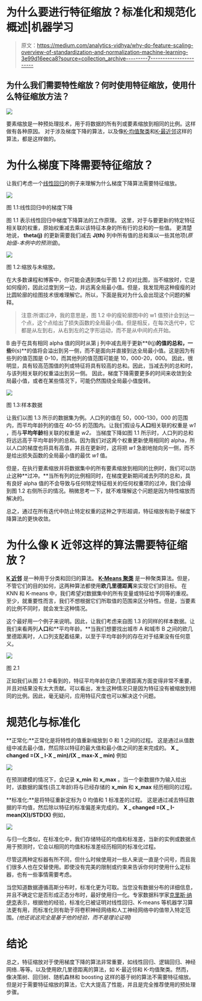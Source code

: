 # 为什么要进行特征缩放？标准化和规范化概述|机器学习

> 原文：<https://medium.com/analytics-vidhya/why-do-feature-scaling-overview-of-standardization-and-normalization-machine-learning-3e99d16eeca8?source=collection_archive---------7----------------------->

## 为什么我们需要特性缩放？何时使用特征缩放，使用什么特征缩放方法？

![](img/08c4deaf52ec0fd8323eaa6195631b0a.png)

要素缩放是一种预处理技术，用于将数据的所有列或要素缩放到相同的比例。这样做有各种原因。
对于涉及梯度下降的算法，以及像[K-均值聚类](/analytics-vidhya/k-means-clustering-explained-419ee66d095e)和[K-最近邻](/analytics-vidhya/machine-learing-k-nearest-neighbors-theory-explained-3dfe2fdcdc5d)这样的算法，都是这样做的。

# 为什么梯度下降需要特征缩放？

让我们考虑一个[线性回归](/analytics-vidhya/linear-regression-with-gradient-descent-derivation-c10685ddf0f4)的例子来理解为什么梯度下降算法需要特征缩放。

![](img/f89043d137455f994f3c702b43659c48.png)

图 1.1:线性回归中的梯度下降

图 1.1 表示线性回归中梯度下降算法的工作原理。
这里，对于与要更新的特定特征相关联的权重，原始权重减去乘以该特征本身的所有行的总和的一些值。
更清楚地说， **theta(j)** 的更新需要我们减去 **J(th)** 列中所有值的总和乘以一些其他项(*原始值-本例中的预测值*)。

![](img/aa645310153b1db669978e27d9ab42cb.png)

图 1.2:缩放与未缩放。

在大多数课程和博客中，你可能会遇到类似于图 1.2 的对比图，当不缩放时，它是如何瘦的，因此过度到另一边，并远离全局最小值。但是，我发现用这种瘦瘦的对比圆轮廓的绘图技术很难理解它。所以，下面是我对为什么会出现这个问题的解释。

> 注意:所谓过冲，我的意思是，图 1.2 中的瘦轮廓图中的 w1 值预计会到达一个点，这个点给出了损失函数的全局最小值。但是相反，在每次迭代中，它都是从左到右，从右到左的之字形运动，而不是从中间的点开始。

B 由于在具有相同 alpha 值的同时从第 j 列中减去用于更新**θ(j)**的值的总和，一些**θ(s)**的值将会溢出到另一侧，而不是面向并直接到达全局最小值。这是因为有些列的值范围是 0-10，而其他列的值范围可能是 10，000-20，000。
因此，很明显，具有较高范围值的列或特征将具有较高的总和。因此，当减去列的总和时，与该列相关联的权重溢出到另一侧。
因此，梯度下降需要更多的时间来收敛到全局最小值，或者在某些情况下，可能仍然围绕全局最小值旋转。

![](img/9f749a6394a916bc873a2457285ff585.png)

图 1.3:样本数据

让我们以图 1.3 所示的数据集为例。人口列的值在 50，000-130，000 的范围内，而平均年龄列的值在 40-55 的范围内。让我们假设与**人口**相关联的权重是 *w1* ，而与**平均年龄**相关联的权重是 *w2。* 当梯度下降如图 1.1 所示时，人口列的总和将远远高于平均年龄列的总和。因为我们对这两个权重更新使用相同的 alpha，所以人口的梯度也将具有高值，并且在更新时，这将把 *w1* 急剧地抛向另一侧，而不是给出损失函数的全局最小值的最优 *w1* 值。

但是，在执行要素缩放并将数据集中的所有要素缩放到相同的比例时，我们可以防止这种**过冲。**当所有列的比例相同时，在梯度更新期间减去列项的总和，具有良好 alpha 值的不会导致与任何特定特征相关的任何权重项的过冲，我们会得到图 1.2 右侧所示的情况。稍微思考一下，就不难理解这个问题是因为特性缩放而解决的。

总之，通过在所有迭代中防止特定权重的这种之字形超调，特征缩放有助于梯度下降算法的更快收敛。

# 为什么像 K 近邻这样的算法需要特征缩放？

[**K 近邻**](/analytics-vidhya/machine-learing-k-nearest-neighbors-theory-explained-3dfe2fdcdc5d) 是一种用于分类和回归的算法。
[**K-Means 聚类**](/analytics-vidhya/k-means-clustering-explained-419ee66d095e) 是一种聚类算法。但是，不管它们的目的如何，这两种算法都使用**欧几里德距离**来实现它们的目标。
在 KNN 和 K-means 中，我们希望对数据集中的所有变量或特征给予同等的重视。至少，就重要性而言，我们不想根据它们所取值的范围来区分特性。但是，当要素的比例不同时，就会发生这种情况。

这个最好用一个例子来说明。因此，让我们考虑来自图 1.3 的同样的样本数据。让我们来看两列**人口**和**平均年龄。**当我们想要找出城市 A 和城市 B 之间的欧几里德距离时，人口列支配着结果，以至于平均年龄列的存在对于结果没有任何意义。

![](img/975365986420bb7fd053576f266bf608.png)

图 2.1

正如我们从图 2.1 中看到的，特征平均年龄在欧几里德距离方面变得非常不重要，并且对结果没有太大贡献。可以看出，发生这种情况只是因为特征没有被缩放到相同的比例。因此，毫无疑问，应用特征尺度也可以解决这个问题。

# 规范化与标准化

**正常化:**正常化是将特性的值重新缩放到 0 和 1 之间的过程。
这是通过从值数组中减去最小值，然后除以特征的最大值和最小值之间的差来完成的。
**X _ changed =(X _ I-X _ min)/(X _ max-X _ min)**
例如

![](img/7f7d39e7a47b4e1450bf9d4ede62362e.png)

在预测建模的情况下，会记录 **x_min** 和 **x_max** 。当一个新数据作为输入给出时，该数据的属性(员工年龄)将与已经存储的 **x_min** 和 **x_max** 经历相同的过程。

**标准化:**是将特征重新定标为 0 均值和 1 标准差的过程。
这是通过减去特征数据的平均值，然后除以特征的标准偏差来完成的。
**X _ changed =(X _ I-mean(X))/STD(X)** 例如，

![](img/a033e42529545e2b82c167ec79b013d2.png)

与归一化类似，在标准化中，我们存储特征的均值和标准差，当新的实例或数据点用于预测时，它会以相同的均值和标准差经历相同的标准化过程。

尽管这两种定标器有所不同，但什么时候使用对一些人来说一直是个问号，而且我们很多人也在交替使用。即使没有完美的限制或约束来告诉你何时使用什么定标器，也有一些事情需要考虑。

当您知道数据遵循高斯分布时，标准化更为可取。当您没有数据分布的详细信息，并且不确定它是否形成正态分布时，最好使用归一化。专家数据科学家[克里斯·纳伊克](https://medium.com/u/d67809141db2?source=post_page-----3e99d16eeca8--------------------------------)表示，根据他的经验，标准化已被证明对线性回归、K-means 等机器学习算法更有用，而标准化则有助于将卷积神经网络和人工神经网络中的值带入特定范围。*(他还说这完全是基于他的经验，而不是理论证明)*

# 结论

总之，特征缩放对于使用梯度下降的算法非常重要，如线性回归、逻辑回归、神经网络..等等。以及使用欧几里德距离的算法，如 K-最近邻和 K-均值聚类。然而，像决策树、回归树、随机森林和 boosting 这样的基于树的算法不需要特征缩放。但是对于需要特征缩放的算法，它大大提高了性能，并且是完全推荐使用的预处理步骤。